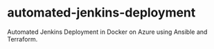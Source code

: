 # automated-jenkins-deployment
Automated Jenkins Deployment in Docker on Azure using Ansible and Terraform.
